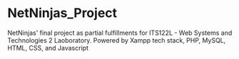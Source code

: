 # NetNinjas_Project
NetNinjas' final project as partial fulfillments for ITS122L - Web Systems and Technologies 2 Laoboratory. Powered by Xampp tech stack, PHP, MySQL, HTML, CSS, and Javascript
